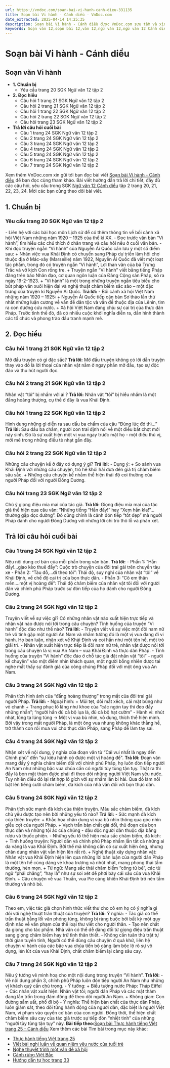 ```yaml
---
url: https://vndoc.com/soan-bai-vi-hanh-canh-dieu-331135
title: Soạn bài Vi hành - Cánh diều - VnDoc.com
date_extracted: 2025-04-14 14:25:35
description: Soạn bài Vi hành - Cánh diều được VnDoc.com sưu tầm và xin gửi tới bạn đọc cùng tham khảo
keywords: Soạn văn 12,soạn bài 12,văn 12,ngữ văn 12,ngữ văn 12 Cánh diều,soạn ngữ văn 12,giải ngữ văn 12,soạn văn 12 Cánh diều,soạn văn 12 Cánh diều ngắn nhất,soạn bài 12 cánh diều,soạn văn 12 tập 2 trang 20 Cánh diều,Soạn bài Vi hành Cánh diều,Soạn bài Vi hành,Soạn văn Vi hành,soạn bài Vi hành ngắn gọn,Vi hành,soạn văn 12 tập 2 trang 20,soạn văn 12 tập 2 trang 21,soạn văn 12 tập 2 trang 22,soạn văn 12 tập 2 trang 23,soạn văn 12 tập 2 trang 24
---
```


# Soạn bài Vi hành - Cánh diều
## Soạn văn Vi hành
  * **1\. Chuẩn bị**
    * Yêu cầu trang 20 SGK Ngữ văn 12 tập 2
  * **2\. Đọc hiểu**
    * Câu hỏi 1 trang 21 SGK Ngữ văn 12 tập 2
    * Câu hỏi 2 trang 21 SGK Ngữ văn 12 tập 2
    * Câu hỏi 1 trang 22 SGK Ngữ văn 12 tập 2
    * Câu hỏi 2 trang 22 SGK Ngữ văn 12 tập 2
    * Câu hỏi trang 23 SGK Ngữ văn 12 tập 2
  * **Trả lời câu hỏi cuối bài**
    * Câu 1 trang 24 SGK Ngữ văn 12 tập 2
    * Câu 2 trang 24 SGK Ngữ văn 12 tập 2
    * Câu 3 trang 24 SGK Ngữ văn 12 tập 2
    * Câu 4 trang 24 SGK Ngữ văn 12 tập 2
    * Câu 5 trang 24 SGK Ngữ văn 12 tập 2
    * Câu 6 trang 24 SGK Ngữ văn 12 tập 2
    * Câu 7 trang 24 SGK Ngữ văn 12 tập 2

Xem thêm
VnDoc.com xin gửi tới bạn đọc bài viết [Soạn bài Vi hành - Cánh diều](<https://vndoc.com/soan-bai-vi-hanh-canh-dieu-331135>) để bạn đọc cùng tham khảo. Bài viết hướng dẫn trả lời chi tiết, đầy đủ các câu hỏi, yêu cầu trong SGK [Ngữ văn 12 Cánh diều](<https://vndoc.com/soan-van-12-canh-dieu>) tập 2 trang 20, 21, 22, 23, 24. Mời các bạn cùng theo dõi bài viết.
## 1\. Chuẩn bị
### Yêu cầu trang 20 SGK Ngữ văn 12 tập 2
\- Liên hệ với các bài học môn Lịch sử để có thêm thông tin về bối cảnh xã hội Việt Nam những năm 1920 – 1925 của thế kỉ XX.
\- Đọc trước văn bản “Vi hành”; tìm hiểu các chú thích ở chân trang và câu hỏi nêu ở cuối văn bản.
\- Khi đọc truyện ngắn “Vi hành” của Nguyễn Ái Quốc cần lưu ý một số điểm sau:
\+ Nhân việc vua Khải Định có chuyển sang Pháp dự triển lãm hội chợ thuộc địa ở Mác-xây \(Marseille\) năm 1922, Nguyễn Ái Quốc đã viết một loạt tác phẩm, trong đó có truyện ngắn “Vi hành”, Lời than vãn của bà Trưng Trắc và vở kịch Con rồng tre.
\+ Truyện ngắn “Vi hành” viết bằng tiếng Pháp đăng trên báo Nhân đạo, cơ quan ngôn luận của Đảng Cộng sản Pháp, số ra ngày 19-2-1923.
\+ “Vi hành” là một trong những truyện ngắn tiêu biểu cho bút pháp văn xuôi hiện đại và nghệ thuật châm biếm sắc sảo – một đặc trưng của truyện kí Nguyễn Ái Quốc.
**Trả lời:**
\- Bối cảnh xã hội Việt Nam những năm 1920 – 1925:
\+ Nguyễn Ái Quốc tiếp cận bản Sơ thảo lần thứ nhất những luận cương về vấn đề dân tộc và vấn đề thuộc địa của Lênin, tìm ra con đường cứu nước.
\+ Xã hội Việt Nam đang chịu sự cai trị của thực dân Pháp. Trước tình thế đó, đã có nhiều cuộc khởi nghĩa diễn ra, dần hình thành các tổ chức và phong trào đấu tranh mạnh mẽ.
## 2\. Đọc hiểu
### Câu hỏi 1 trang 21 SGK Ngữ văn 12 tập 2
Mở đầu truyện có gì đặc sắc?
**Trả lời:**
Mở đầu truyện không có lời dẫn truyện thay vào đó là lời thoại của nhân vật nằm ở ngay phần mở đầu, tạo sự độc đáo và thu hút người đọc.
### Câu hỏi 2 trang 21 SGK Ngữ văn 12 tập 2
Nhân vật “tôi” bị nhầm với ai ?
**Trả lời:**
Nhân vật “tôi” bị hiểu nhầm là một đấng hoàng thượng, cụ thể ở đây là vua Khải Định.
### Câu hỏi 1 trang 22 SGK Ngữ văn 12 tập 2
Hình dung những gì diễn ra sau dấu ba chấm của câu “Đúng lúc đó thì…”
**Trả lời:**
Sau dấu ba chấm, người con trai định nói về một điều bất chợt mới nảy sinh. Đó là sự xuất hiện một vị vua ngay trước mặt họ - một điều thú vị, mới mẻ trong những điều tẻ nhạt gần đây.
### Câu hỏi 2 trang 22 SGK Ngữ văn 12 tập 2
Những câu chuyện kể ở đây có dụng ý gì?
**Trả lời:**
\- Dụng ý:
\+ So sánh vua Khải Định với những câu chuyện, trò hề khôi hài đưa đến giá trị châm biếm sâu sắc.
\+ Những câu chuyện kể nhằm thể hiện thái độ coi thường của người Pháp đối với người Đông Dương.
### Câu hỏi trang 23 SGK Ngữ văn 12 tập 2
Chú ý giọng điệu mỉa mai của tác giả.
**Trả lời:**
Giọng điệu mỉa mai của tác giả thể hiện qua câu văn: “Những tiếng “Hắn đấy\!” hay “Xem hắn kìa\!”…thường gặp dọc đường”. Đó cũng chính là cảnh đón tiếp “tốt đẹp” mà người Pháp dành cho người Đông Dương với những lời chỉ trỏ thô lỗ và phán xét.
## Trả lời câu hỏi cuối bài
### Câu 1 trang 24 SGK Ngữ văn 12 tập 2
Nêu nội dung cơ bản của mỗi phần trong văn bản.
**Trả lời:**
\- Phần 1: “Hắn đấy\!...giao kèo thuê đấy”: Cuộc trò chuyện của đôi trai gái trên chuyến tàu xe
\- Phần 2: “Tàu đỗ,…đi theo tôi”: Thái độ, suy nghĩ của nhân vật “tôi” về Khải Định, về chế độ cai trị của bọn thực dân.
\- Phần 3: “Cô em thân mến….một vị hoàng đế”: Thái độ châm biếm của nhân vật tôi đối với người dân và chính phủ Pháp trước sự đón tiếp của họ dành cho người Đông Dương.
### Câu 2 trang 24 SGK Ngữ văn 12 tập 2
Truyện viết về sự việc gì? Có những nhân vật nào xuất hiện trực tiếp và nhân vật nào được nói tới trong câu chuyện? Tình huống của truyện “Vi hành” độc đáo như thế nào?
**Trả lời:**
\- Truyện viết về sự việc một đôi nam nữ trẻ vô tình gặp một người An Nam và nhầm tưởng đó là một vị vua đang đi vi hành. Họ bàn luận, nhận xét về Khải Định và coi hắn như một tên hề, một trò giải trí.
\- Nhân vật xuất hiện trực tiếp là đôi nam nữ trẻ, nhân vật được nói tới trong câu chuyện là vị vua An Nam – vua Khải Định và thực dân Pháp.
\- Tình huống của truyện “Vi hành” độc đáo ở chỗ tác giả đặt nhân vật “tôi” – người kể chuyện” vào một điểm nhìn khách quan, một người bỗng nhiên được tai nghe mắt thấy sự đánh giá của công chúng Pháp đối với một ông vua An Nam.
### Câu 3 trang 24 SGK Ngữ văn 12 tập 2
Phân tích hình ảnh của “đấng hoàng thượng” trong mắt của đôi trai gái người Pháp.
**Trả lời:**
\- Ngoại hình:
\+ Mũi tẹt, đôi mắt xếch, cái mặt bủng như vỏ chanh
\+ Trang phục lố lăng như khoe của “các ngón tay thì đeo đầy những nhẫn”; “người hắn đủ cả bộ lụa là, đủ cả bộ hạt cườm”
\- Hành vi: nhút nhát, lúng ta lúng túng
→ Một vị vua bù nhìn, vô dụng, thích thể hiện mình. Bởi vậy trong mắt người Pháp, là một ông vua nhưng không khác thằng hề, trở thành con rối mua vui cho thực dân Pháp, sang Pháp để làm tay sai.
### Câu 4 trang 24 SGK Ngữ văn 12 tập 2
Nhận xét về nội dung, ý nghĩa của đoạn văn từ “Cái vui nhất là ngay đến Chính phủ” đến “sự kiêu hãnh có được một vị hoàng đế".
**Trả lời:**
Đoạn văn mang đầy ý nghĩa châm biếm đối với chính phủ Pháp, họ luôn đón tiếp người An Nam như những bậc vua chúa cần có người tùy tùng tận tụy. Thật ra thì đấy là bọn mật thám được phái đi theo dõi những người Việt Nam yêu nước. Tuy nhiên điều đó lại rất hợp lô gích với sự nhầm lẫn bi hài. Qua đó làm nổi bật lên tiếng cười châm biếm, đả kích của nhà văn đối với bọn thực dân.
### Câu 5 trang 24 SGK Ngữ văn 12 tập 2
Phân tích sức mạnh đả kích của thiên truyện. Màu sắc châm biếm, đả kích chủ yếu được tạo nên bởi những yếu tố nào?
**Trả lời:**
\- Sức mạnh đả kích của thiên truyện:
\+ Khắc họa chân dung vị vua bù nhìn thông qua góc nhìn giễu cợt của người Pháp.
\+ Vạch trần bản chất giả dối, thủ đoạn của bọn thực dân và những tội ác của chúng - đầu độc người dân thuộc địa bằng rượu và thuốc phiện.
\- Những yếu tố thể hiện màu sắc châm biếm, đả kích:
\+ Tình huống truyện: Người dân và chính phủ Pháp nhầm lẫn tất cả những ai da vàng là vua Khải Định. Bởi thế mà không cần có sự xuất hiện ông, nhưng chân dung nhân vật vẫn hiện lên rất rõ.
\+ Nghệ thuật xây dựng nhân vật: Nhân vật vua Khải Định hiện lên qua những lời bàn luận của người dân Pháp là một tên hề cùng dáng vẻ khoa trương và nhút nhát, mang phong thái tầm thường, hèn mọn.
\+ Từ ngữ: Mang sắc thái châm biếm “công tử bé”, các từ ngữ “phải chăng”, “hay là” như sự soi xét để phơi bày cái xấu của vua Khải Định.
\+ Câu chuyện về vua Thuấn, vua Pie càng khiến Khải Định trở nên tầm thường và nhỏ bé.
### Câu 6 trang 24 SGK Ngữ văn 12 tập 2
Theo em, việc tác giả chọn hình thức viết thư cho cô em họ có ý nghĩa gì đối với nghệ thuật trần thuật của truyện?
**Trả lời:**
Ý nghĩa:
\- Tác giả có thể trần thuật bằng lối văn phóng túng, không bị ràng buộc bởi bất kỳ một quy định nào về văn phạm của thể loại thư viết cho người thân.
\- Tạo nên chất đa giọng cho tác phẩm. Nhà văn có thể dễ dàng đổi từ giọng điệu trần thuật sang giọng châm biếm hay trữ tình thân thiết.
\- Không cần tuân thủ trật tự thời gian tuyến tính, Người có thể dùng câu chuyện ở quá khứ, liên hệ chuyện vi hành của các bậc vua chúa tiến bộ càng làm bộc lộ rõ sự vô dụng, lén lút của vua Khải Định, chất châm biếm lại càng sâu cay.
### Câu 7 trang 24 SGK Ngữ văn 12 tập 2
Nêu ý tưởng vẽ minh hoạ cho một nội dung trong truyện “Vi hành”.
**Trả lời:**
\- Vẽ nội dung phần 3, chính phủ Pháp luôn đón tiếp người An Nam như những vị khách quý cần chú trọng.
\- Ý tưởng:
\+ Biểu tượng nước Pháp: Tháp Eiffel
\+ Các nhân vật xuất hiện: Nhân vật tôi; người dân Pháp và các mật thám đang lẩn trốn trong đám đông để theo dõi người An Nam.
\+ Không gian: Con đường sầm uất, phố đi bộ
\- Ý nghĩa: Thể hiện bản chất của thực dân Pháp, luôn giám sát, theo dõi từng hành động của người dân, đặc biệt là người Việt Nam, vi phạm vào quyền cơ bản của con người. Đồng thời, thể hiện chất châm biếm sâu cay của tác giả trước sự tiếp đón “nhiệt tình” của những “người tùy tùng tận tụy” này.
**Bài tiếp theo:**[Soạn bài Thực hành tiếng Việt trang 25 - Cánh diều](<https://vndoc.com/soan-bai-thuc-hanh-tieng-viet-trang-25-canh-dieu-331138>)
Xem thêm các bài Tìm bài trong mục này khác:
  * [Thực hành tiếng Việt trang 25](</soan-bai-thuc-hanh-tieng-viet-trang-25-canh-dieu-331138>)
  * [Viết bài nghị luận về quan niệm yêu nước của tuổi trẻ](</soan-bai-viet-bai-nghi-luan-ve-quan-niem-yeu-nuoc-cua-tuoi-tre-canh-dieu-331143>)
  * [Nghe thuyết trình một vấn đề xã hội](</soan-bai-nghe-thuyet-trinh-mot-van-de-xa-hoi-canh-dieu-331147>)
  * [Cảnh rừng Việt Bắc](</soan-bai-canh-rung-viet-bac-canh-dieu-331148>)
  * [Hướng dẫn tự học trang 33](</soan-bai-huong-dan-tu-hoc-trang-33-canh-dieu-331149>)

